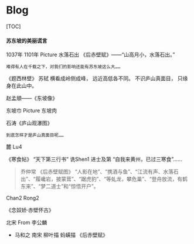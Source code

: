 # Blog

[TOC]

#### 苏东坡的美丽谎言
1037年 1101年
Picture 
水落石出
《后赤壁赋》——“山高月小，水落石出。”

`难得有人在千载之下，对我们的影响还能有苏东坡这么大……`

《题西林壁》
苏轼
横看成岭侧成峰，
远近高低各不同。
不识庐山真面目，
只缘身在此山中。

赵孟頫——《东坡像》

东坡巾
Picture
东坡肉

石涛《庐山观瀑图》

`到底怎样才是庐山真面目呢……`

麓 Lu4

《寒食帖》
“天下第三行书”
诜Shen1
进士及第
“自我来黄州，已过三寒食”……

> 乔仲常 《后赤壁赋图》
“人影在地”、“携酒与鱼”、“江流有声、水落石出”、“履巉岩，披蒙茸”、“踞虎豹”、“等虬龙，攀危巢”、“登舟放流，有鹤东来”、“梦二道士”和“惊悟开户”。

Chan2
Rong2

《念奴娇·赤壁怀古》

北宋
From 李公麟

- 马和之
南宋
柳叶描 蚂蟥描 《后赤壁赋》


